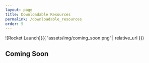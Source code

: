 ```yaml
---
layout: page
title: Downloadable Resources
permalink: /downloadable_resources
order: 5
---
```


![Rocket Launch]({{ 'assets/img/coming_soon.png' | relative_url }})

## Coming Soon
